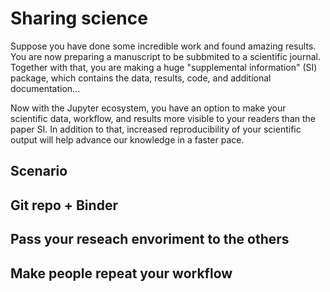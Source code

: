 # Sharing science

Suppose you have done some incredible work and found amazing results. You are now preparing a manuscript to be subbmited to a scientific journal. Together with that, you are making a huge "supplemental information" (SI) package, which contains the data, results, code, and additional documentation... 

Now with the Jupyter ecosystem, you have an option to make your scientific data, workflow, and results more visible to your readers than the paper SI. In addition to that, increased reproducibility of your scientific output will help advance our knowledge in a faster pace.

## Scenario

## Git repo + Binder

## Pass your reseach envoriment to the others

## Make people repeat your workflow